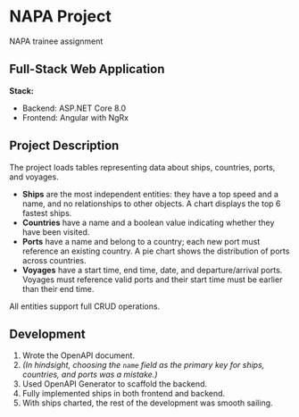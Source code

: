 # NAPA Project

NAPA trainee assignment

## Full-Stack Web Application  
**Stack:**  
- Backend: ASP.NET Core 8.0  
- Frontend: Angular with NgRx  

## Project Description  
The project loads tables representing data about ships, countries, ports, and voyages.

- **Ships** are the most independent entities: they have a top speed and a name, and no relationships to other objects. A chart displays the top 6 fastest ships.  
- **Countries** have a name and a boolean value indicating whether they have been visited.  
- **Ports** have a name and belong to a country; each new port must reference an existing country. A pie chart shows the distribution of ports across countries.  
- **Voyages** have a start time, end time, date, and departure/arrival ports. Voyages must reference valid ports and their start time must be earlier than their end time.  

All entities support full CRUD operations.

## Development  
1. Wrote the OpenAPI document.  
2. *(In hindsight, choosing the `name` field as the primary key for ships, countries, and ports was a mistake.)*  
3. Used OpenAPI Generator to scaffold the backend.  
4. Fully implemented ships in both frontend and backend.  
5. With ships charted, the rest of the development was smooth sailing.  
